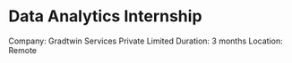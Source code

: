 # Data Analytics Internship

Company: Gradtwin Services Private Limited
Duration: 3 months
Location: Remote

